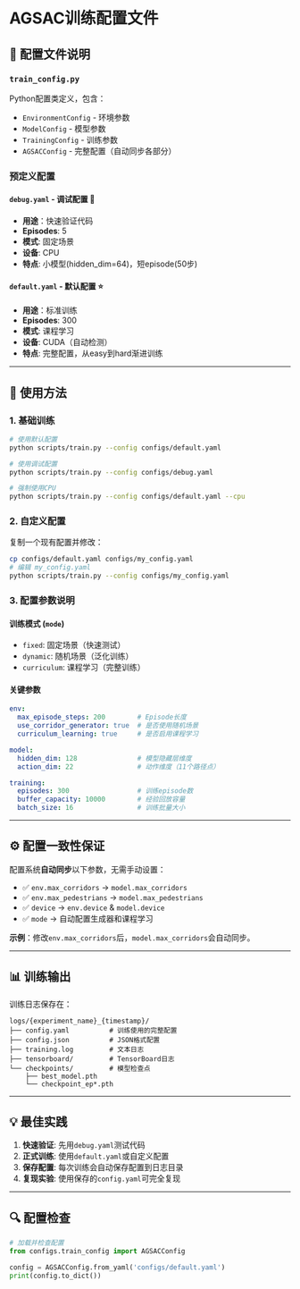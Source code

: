 # AGSAC训练配置文件

## 📁 配置文件说明

### `train_config.py`
Python配置类定义，包含：
- `EnvironmentConfig` - 环境参数
- `ModelConfig` - 模型参数
- `TrainingConfig` - 训练参数
- `AGSACConfig` - 完整配置（自动同步各部分）

### 预定义配置

#### `debug.yaml` - 调试配置 🐛
- **用途**：快速验证代码
- **Episodes**: 5
- **模式**: 固定场景
- **设备**: CPU
- **特点**: 小模型(hidden_dim=64)，短episode(50步)

#### `default.yaml` - 默认配置 ⭐
- **用途**：标准训练
- **Episodes**: 300
- **模式**: 课程学习
- **设备**: CUDA（自动检测）
- **特点**: 完整配置，从easy到hard渐进训练

---

## 🚀 使用方法

### 1. 基础训练
```bash
# 使用默认配置
python scripts/train.py --config configs/default.yaml

# 使用调试配置
python scripts/train.py --config configs/debug.yaml

# 强制使用CPU
python scripts/train.py --config configs/default.yaml --cpu
```

### 2. 自定义配置

复制一个现有配置并修改：
```bash
cp configs/default.yaml configs/my_config.yaml
# 编辑 my_config.yaml
python scripts/train.py --config configs/my_config.yaml
```

### 3. 配置参数说明

#### **训练模式** (`mode`)
- `fixed`: 固定场景（快速测试）
- `dynamic`: 随机场景（泛化训练）
- `curriculum`: 课程学习（完整训练）

#### **关键参数**
```yaml
env:
  max_episode_steps: 200        # Episode长度
  use_corridor_generator: true  # 是否使用随机场景
  curriculum_learning: true     # 是否启用课程学习

model:
  hidden_dim: 128               # 模型隐藏层维度
  action_dim: 22                # 动作维度（11个路径点）

training:
  episodes: 300                 # 训练episode数
  buffer_capacity: 10000        # 经验回放容量
  batch_size: 16                # 训练批量大小
```

---

## ⚙️ 配置一致性保证

配置系统**自动同步**以下参数，无需手动设置：
- ✅ `env.max_corridors` → `model.max_corridors`
- ✅ `env.max_pedestrians` → `model.max_pedestrians`  
- ✅ `device` → `env.device` & `model.device`
- ✅ `mode` → 自动配置生成器和课程学习

**示例**：修改`env.max_corridors`后，`model.max_corridors`会自动同步。

---

## 📊 训练输出

训练日志保存在：
```
logs/{experiment_name}_{timestamp}/
├── config.yaml          # 训练使用的完整配置
├── config.json          # JSON格式配置
├── training.log         # 文本日志
├── tensorboard/         # TensorBoard日志
└── checkpoints/         # 模型检查点
    ├── best_model.pth
    └── checkpoint_ep*.pth
```

---

## 💡 最佳实践

1. **快速验证**: 先用`debug.yaml`测试代码
2. **正式训练**: 使用`default.yaml`或自定义配置
3. **保存配置**: 每次训练会自动保存配置到日志目录
4. **复现实验**: 使用保存的`config.yaml`可完全复现

---

## 🔍 配置检查

```python
# 加载并检查配置
from configs.train_config import AGSACConfig

config = AGSACConfig.from_yaml('configs/default.yaml')
print(config.to_dict())
```

